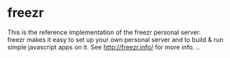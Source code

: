# freezr
This is the reference implementation of the freezr personal server.  
freezr makes it easy to set up your own personal server and to build & run simple javascript apps on it.
See http://freezr.info/ for more info.
..
